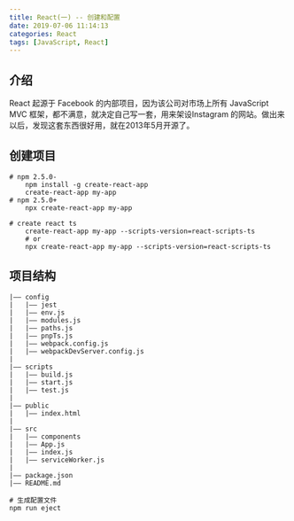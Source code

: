 ```yaml
---
title: React(一) -- 创建和配置
date: 2019-07-06 11:14:13
categories: React
tags: [JavaScript, React]
---
```


## 介绍

React 起源于 Facebook 的内部项目，因为该公司对市场上所有 JavaScript MVC 框架，都不满意，就决定自己写一套，用来架设Instagram 的网站。做出来以后，发现这套东西很好用，就在2013年5月开源了。

## 创建项目

```shell
# npm 2.5.0-
    npm install -g create-react-app
    create-react-app my-app
# npm 2.5.0+
    npx create-react-app my-app

# create react ts
    create-react-app my-app --scripts-version=react-scripts-ts
    # or
    npx create-react-app my-app --scripts-version=react-scripts-ts
```

## 项目结构

```
|—— config
|   |—— jest
|   |—— env.js
|   |—— modules.js
|   |—— paths.js
|   |—— pnpTs.js
|   |—— webpack.config.js
|   |—— webpackDevServer.config.js
|
|—— scripts
|   |—— build.js
|   |—— start.js
|   |—— test.js
|
|—— public
|   |—— index.html
|
|—— src
|   |—— components
|   |—— App.js
|   |—— index.js
|   |—— serviceWorker.js
|
|—— package.json
|—— README.md
```

```
# 生成配置文件
npm run eject
```